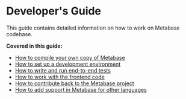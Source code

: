 # Developer's Guide

This guide contains detailed information on how to work on Metabase codebase.

**Covered in this guide:**

- [How to compile your own copy of Metabase](build.md)
- [How to set up a development environment](devenv.md)
- [How to write and run end-to-end tests](e2e-tests.md)
- [How to work with the frontend code](frontend.md)
- [How to contribute back to the Metabase project](contributing.md)
- [How to add support in Metabase for other languages](internationalization.md)
